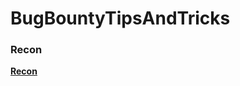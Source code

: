 # BugBountyTipsAndTricks
### Recon 
**[Recon](https://github.com/M4ddy-4/BugBountyTipsAndTricks/blob/main/RECON.md)**
